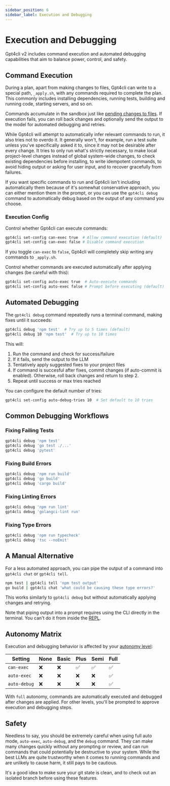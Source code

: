```yaml
---
sidebar_position: 6
sidebar_label: Execution and Debugging
---
```


# Execution and Debugging

Gpt4cli v2 includes command execution and automated debugging capabilities that aim to balance power, control, and safety.

## Command Execution

During a plan, apart from making changes to files, Gpt4cli can write to a special path, `_apply.sh`, with any commands required to complete the plan. This commonly includes installing dependencies, running tests, building and running code, starting servers, and so on.

Commands accumulate in the sandbox just like [pending changes to files](./reviewing-changes.md#pending-changes). If execution fails, you can roll back changes and optionally send the output to the model for automated debugging and retries.

While Gpt4cli will attempt to automatically infer relevant commands to run, it also tries not to overdo it. It generally won't, for example, run a test suite unless you've specifically asked it to, since it may not be desirable after every change. It tries to only run what's strictly necessary, to make local project-level changes instead of global system-wide changes, to check existing dependencies before installing, to write idempotent commands, to avoid hiding output or asking for user input, and to recover gracefully from failures.

If you want specific commands to run and Gpt4cli isn't including automatically them because of it's somewhat conservative approach, you can either mention them in the prompt, or you can use the `gpt4cli debug` command to automatically debug based on the output of any command you choose.
   
### Execution Config

Control whether Gpt4cli can execute commands:

```bash
gpt4cli set-config can-exec true  # Allow command execution (default)
gpt4cli set-config can-exec false # Disable command execution
```

If you toggle `can-exec` to `false`, Gpt4cli will completely skip writing any commands to `_apply.sh`.

Control whether commands are executed automatically after applying changes (be careful with this):

```bash
gpt4cli set-config auto-exec true  # Auto-execute commands
gpt4cli set-config auto-exec false # Prompt before executing (default)
```

## Automated Debugging

The `gpt4cli debug` command repeatedly runs a terminal command, making fixes until it succeeds:

```bash
gpt4cli debug 'npm test'  # Try up to 5 times (default)
gpt4cli debug 10 'npm test'  # Try up to 10 times
```

This will:

1. Run the command and check for success/failure
2. If it fails, send the output to the LLM
3. Tentatively apply suggested fixes to your project files
4. If command is succesful after fixes, commit changes (if auto-commit is enabled). Otherwise, roll back changes and return to step 2.
5. Repeat until success or max tries reached

You can configure the default number of tries:

```bash
gpt4cli set-config auto-debug-tries 10  # Set default to 10 tries
```

## Common Debugging Workflows

### Fixing Failing Tests

```bash
gpt4cli debug 'npm test'
gpt4cli debug 'go test ./...'
gpt4cli debug 'pytest'
```

### Fixing Build Errors

```bash
gpt4cli debug 'npm run build'
gpt4cli debug 'go build'
gpt4cli debug 'cargo build'
```

### Fixing Linting Errors

```bash
gpt4cli debug 'npm run lint'
gpt4cli debug 'golangci-lint run'
```

### Fixing Type Errors

```bash
gpt4cli debug 'npm run typecheck'
gpt4cli debug 'tsc --noEmit'
```

## A Manual Alternative

For a less automated approach, you can pipe the output of a command into `gpt4cli chat` or `gpt4cli tell`.

```bash
npm test | gpt4cli tell 'npm test output'
go build | gpt4cli chat 'what could be causing these type errors?'
```

This works similarly to `gpt4cli debug` but without automatically applying changes and retrying.

Note that piping output into a prompt requires using the CLI directly in the terminal. You can't do it from inside the [REPL](../repl.md).

## Autonomy Matrix

Execution and debugging behavior is affected by your [autonomy level](./autonomy.md):

| Setting      | None | Basic | Plus | Semi | Full |
| ------------ | ---- | ----- | ---- | ---- | ---- |
| `can-exec`   | ❌   | ❌    | ✅   | ✅   | ✅   |
| `auto-exec`  | ❌   | ❌    | ❌   | ❌   | ✅   |
| `auto-debug` | ❌   | ❌    | ❌   | ❌   | ✅   |


With `full` autonomy, commands are automatically executed and debugged after changes are applied. For other levels, you'll be prompted to approve execution and debugging steps.

## Safety

Needless to say, you should be extremely careful when using full auto mode, `auto-exec`, `auto-debug`, and the `debug` command. They can make many changes quickly without any prompting or review, and can run commands that could potentially be destructive to your system. While the best LLMs are quite trustworthy when it comes to running commands and are unlikely to cause harm, it still pays to be cautious.

It's a good idea to make sure your git state is clean, and to check out an isolated branch before using these features.
